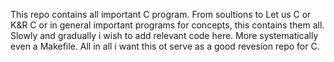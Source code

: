 This repo contains all important C program. From soultions to Let us C or K&R C or in general important programs for concepts, this contains them all. Slowly and gradually i wish to add relevant code here. More systematically even a Makefile. All in all i want this ot serve as a good revesion repo for C. 
